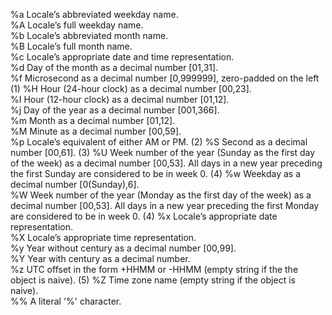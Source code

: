 %a  Locale’s abbreviated weekday name.   
%A  Locale’s full weekday name.  
%b  Locale’s abbreviated month name.     
%B  Locale’s full month name.    
%c  Locale’s appropriate date and time representation.   
%d  Day of the month as a decimal number [01,31].    
%f  Microsecond as a decimal number [0,999999], zero-padded on the left (1)
%H  Hour (24-hour clock) as a decimal number [00,23].    
%I  Hour (12-hour clock) as a decimal number [01,12].    
%j  Day of the year as a decimal number [001,366].   
%m  Month as a decimal number [01,12].   
%M  Minute as a decimal number [00,59].  
%p  Locale’s equivalent of either AM or PM. (2)
%S  Second as a decimal number [00,61]. (3)
%U  Week number of the year (Sunday as the first day of the week) as a decimal number [00,53]. All days in a new year preceding the first Sunday are considered to be in week 0.    (4)
%w  Weekday as a decimal number [0(Sunday),6].   
%W  Week number of the year (Monday as the first day of the week) as a decimal number [00,53]. All days in a new year preceding the first Monday are considered to be in week 0.    (4)
%x  Locale’s appropriate date representation.    
%X  Locale’s appropriate time representation.    
%y  Year without century as a decimal number [00,99].    
%Y  Year with century as a decimal number.   
%z  UTC offset in the form +HHMM or -HHMM (empty string if the the object is naive).    (5)
%Z  Time zone name (empty string if the object is naive).    
%%  A literal '%' character.
